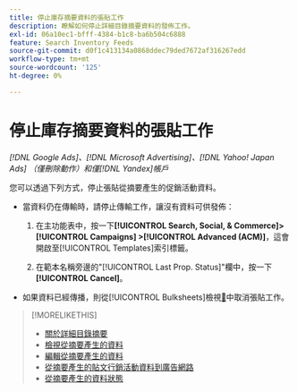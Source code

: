 ```yaml
---
title: 停止庫存摘要資料的張貼工作
description: 瞭解如何停止詳細目錄摘要資料的發佈工作。
exl-id: 06a10ec1-bfff-4384-b1c8-ba6b504c6888
feature: Search Inventory Feeds
source-git-commit: d0f1c413134a0868ddec79ded7672af316267edd
workflow-type: tm+mt
source-wordcount: '125'
ht-degree: 0%

---
```


# 停止庫存摘要資料的張貼工作

*[!DNL Google Ads]、[!DNL Microsoft Advertising]、[!DNL Yahoo! Japan Ads] （僅刪除動作）和僅[!DNL Yandex]帳戶*

您可以透過下列方式，停止張貼從摘要產生的促銷活動資料。

* 當資料仍在傳輸時，請停止傳輸工作，讓沒有資料可供發佈：

   1. 在主功能表中，按一下&#x200B;**[!UICONTROL Search, Social, & Commerce]> [!UICONTROL Campaigns] >[!UICONTROL Advanced (ACM)]**，這會開啟至[!UICONTROL Templates]索引標籤。

   1. 在範本名稱旁邊的&quot;[!UICONTROL Last Prop. Status]&quot;欄中，按一下&#x200B;**[!UICONTROL Cancel]**。

* 如果資料已經傳播，則從[!UICONTROL Bulksheets]檢視[&#128279;](/help/search-social-commerce/campaign-management/bulksheets/bulksheet-stop-job.md)中取消張貼工作。

>[!MORELIKETHIS]
>
>* [關於詳細目錄摘要](inventory-feeds-about.md)
>* [檢視從摘要產生的資料](propagated-data-view.md)
>* [編輯從摘要產生的資料](propagated-data-edit.md)
>* [從摘要產生的貼文行銷活動資料到廣告網路](propagated-data-post.md)
>* [從摘要產生的資料狀態](propagated-data-status.md)
